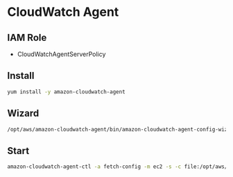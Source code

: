 # CloudWatch Agent
## IAM Role
- CloudWatchAgentServerPolicy
## Install
``` bash
yum install -y amazon-cloudwatch-agent
```
## Wizard
``` bash
/opt/aws/amazon-cloudwatch-agent/bin/amazon-cloudwatch-agent-config-wizard
```
## Start
``` bash
amazon-cloudwatch-agent-ctl -a fetch-config -m ec2 -s -c file:/opt/aws/amazon-cloudwatch-agent/bin/config.json
```